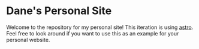 # Dane's Personal Site

Welcome to the repository for my personal site! This iteration is using [astro](https://astro.build). Feel free to look around if you want to use this as an example for your personal website.